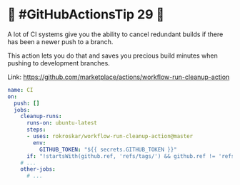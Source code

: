 # :rocket: #GitHubActionsTip 29 :rocket:

A lot of CI systems give you the ability to cancel redundant builds if there has been a newer push to a branch.

This action lets you do that and saves you precious build minutes when pushing to development branches.

Link: https://github.com/marketplace/actions/workflow-run-cleanup-action
```yaml
name: CI
on:
  push: []
  jobs:
    cleanup-runs:
      runs-on: ubuntu-latest
      steps:
      - uses: rokroskar/workflow-run-cleanup-action@master
        env:
          GITHUB_TOKEN: "${{ secrets.GITHUB_TOKEN }}"
      if: "!startsWith(github.ref, 'refs/tags/') && github.ref != 'refs/heads/master'"
    # ...
    other-jobs:
      # ...
```